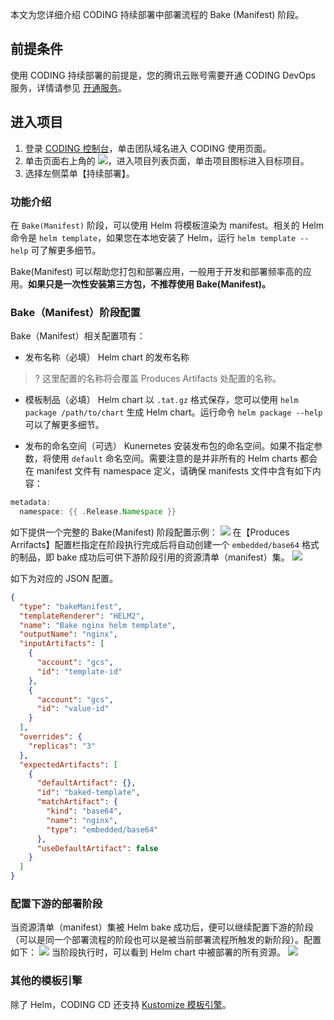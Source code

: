 本文为您详细介绍 CODING 持续部署中部署流程的 Bake (Manifest) 阶段。

## 前提条件

使用 CODING 持续部署的前提是，您的腾讯云账号需要开通 CODING DevOps 服务，详情请参见 [开通服务](https://cloud.tencent.com/document/product/1159/44859)。 

## 进入项目

1. 登录 [CODING 控制台](https://console.cloud.tencent.com/coding)，单击团队域名进入 CODING 使用页面。
2. 单击页面右上角的 <img src ="https://main.qcloudimg.com/raw/d94a8e60dd3a41d0af07d72ae0e9d70e.png" style ="margin:0">，进入项目列表页面，单击项目图标进入目标项目。
3. 选择左侧菜单【持续部署】。
### 功能介绍

在 `Bake(Manifest)` 阶段，可以使用 Helm 将模板渲染为 manifest。相关的 Helm 命令是 `helm template`，如果您在本地安装了 Helm，运行 `helm template --help` 可了解更多细节。

Bake(Manifest) 可以帮助您打包和部署应用，一般用于开发和部署频率高的应用。**如果只是一次性安装第三方包，不推荐使用 Bake(Manifest)。**

### Bake（Manifest）阶段配置

Bake（Manifest）相关配置项有：

- 发布名称（必填）
  Helm chart 的发布名称

>? 这里配置的名称将会覆盖 Produces Artifacts 处配置的名称。

- 模板制品（必填）
  Helm chart 以 `.tat.gz` 格式保存，您可以使用 `helm package /path/to/chart` 生成 Helm chart。运行命令 `helm package --help` 可以了解更多细节。

- 发布的命名空间（可选）
  Kunernetes 安装发布包的命名空间。如果不指定参数，将使用 `default` 命名空间。需要注意的是并非所有的 Helm charts 都会在 manifest 文件有 namespace 定义，请确保 manifests 文件中含有如下内容：

```groovy
metadata:
  namespace: {{ .Release.Namespace }}
```

如下提供一个完整的 Bake(Manifest) 阶段配置示例：
![](https://main.qcloudimg.com/raw/65dad1cb600f5b25d2b5023c0c55f298.png)
在【Produces Arrifacts】配置栏指定在阶段执行完成后将自动创建一个 `embedded/base64` 格式的制品，即 bake 成功后可供下游阶段引用的资源清单（manifest）集。
![](https://main.qcloudimg.com/raw/481211200df3f25648f54b8b9f92a1e6.png)

如下为对应的 JSON 配置。

```json
{
  "type": "bakeManifest",
  "templateRenderer": "HELM2",
  "name": "Bake nginx helm template",
  "outputName": "nginx",
  "inputArtifacts": [
    {
      "account": "gcs",
      "id": "template-id"
    },
    {
      "account": "gcs",
      "id": "value-id"
    }
  ],
  "overrides": {
    "replicas": "3"
  },
  "expectedArtifacts": [
    {
      "defaultArtifact": {},
      "id": "baked-template",
      "matchArtifact": {
        "kind": "base64",
        "name": "nginx",
        "type": "embedded/base64"
      },
      "useDefaultArtifact": false
    }
  ]
}
```

### 配置下游的部署阶段

当资源清单（manifest）集被 Helm bake 成功后，便可以继续配置下游的阶段（可以是同一个部署流程的阶段也可以是被当前部署流程所触发的新阶段）。配置如下：
![](https://main.qcloudimg.com/raw/5c6af566cf28f14f6ee9ebd845b4cb59.png)
当阶段执行时，可以看到 Helm chart 中被部署的所有资源。
![](https://main.qcloudimg.com/raw/da06625138dacd947b75ba7fd89f7246.png)

### 其他的模板引擎

除了 Helm，CODING CD 还支持 [Kustomize 模板引擎](https://www.spinnaker.io/guides/user/kubernetes-v2/kustomize-manifests/)。
